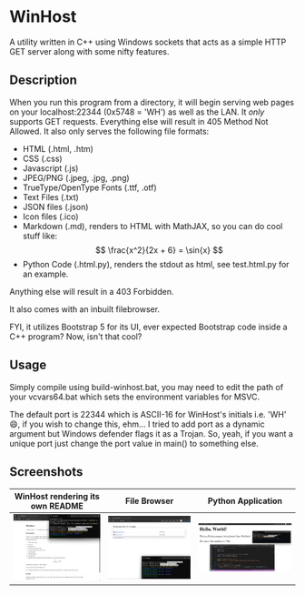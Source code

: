 # WinHost

A utility written in C++ using Windows sockets that acts as a simple HTTP GET server along with some nifty features.

## Description

When you run this program from a directory, it will begin serving web pages on your localhost:22344 (0x5748 = 'WH') as well as the LAN. It *only* supports GET requests. Everything else will result in 405 Method Not Allowed. It also only serves the following file formats:

- HTML (.html, .htm)
- CSS (.css)
- Javascript (.js)
- JPEG/PNG (.jpeg, .jpg, .png)
- TrueType/OpenType Fonts (.ttf, .otf)
- Text Files (.txt)
- JSON files (.json)
- Icon files (.ico)
- Markdown (.md), renders to HTML with MathJAX, so you can do cool stuff like: 
    $$ \frac{x^2}{2x + 6} = \sin{x} $$
- Python Code (.html.py), renders the stdout as html, see test.html.py for an example.

Anything else will result in a 403 Forbidden.

It also comes with an inbuilt filebrowser.

FYI, it utilizes Bootstrap 5 for its UI, ever expected Bootstrap code inside a C++ program? Now, isn't that cool?

## Usage

Simply compile using build-winhost.bat, you may need to edit the path of your vcvars64.bat which sets the environment variables for MSVC.

The default port is 22344 which is ASCII-16 for WinHost's initials i.e. 'WH' 😄, if you wish to change this, ehm... I tried to add port as a dynamic argument but Windows defender flags it as a Trojan. So, yeah, if you want a unique port just change the port value in main() to something else. 

## Screenshots

<table>
<thead>
<th>WinHost rendering its own README</th>
<th>File Browser</th>
<th>Python Application</th>
</thead>
<tr>
<td><img src="images/winhost-md.png"></td>
<td><img src="images/winhost-browse.png"></td>
<td><img src="images/winhost-python.png"></td>
</tr>
</table>
